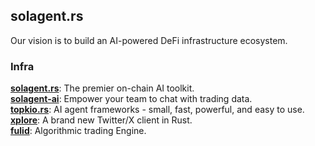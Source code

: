 ## solagent.rs

<!--

**Here are some ideas to get you started:**

🙋‍♀️ A short introduction - what is your organization all about?
🌈 Contribution guidelines - how can the community get involved?
👩‍💻 Useful resources - where can the community find your docs? Is there anything else the community should know?
🍿 Fun facts - what does your team eat for breakfast?
🧙 Remember, you can do mighty things with the power of [Markdown](https://docs.github.com/github/writing-on-github/getting-started-with-writing-and-formatting-on-github/basic-writing-and-formatting-syntax)
-->

Our vision is to build an AI-powered DeFi infrastructure ecosystem.

### Infra  
**[solagent.rs](https://github.com/zTgx/solagent.rs)**: The premier on-chain AI toolkit.  
**[solagent-ai](https://github.com/solagent-rs/solagent-ai)**: Empower your team to chat with trading data.  
**[topkio.rs](https://github.com/solagent-rs/topkio.rs)**: AI agent frameworks - small, fast, powerful, and easy to use.  
**[xplore](https://github.com/solagent-rs/xplore)**: A brand new Twitter/X client in Rust.  
**[fulid](https://github.com/solagent-rs/fulid)**: Algorithmic trading Engine.  

<!--
### Products
**[TheMachine](https://themachine.space)**: Multi-agent asset analysis and tracking platform  
-->
